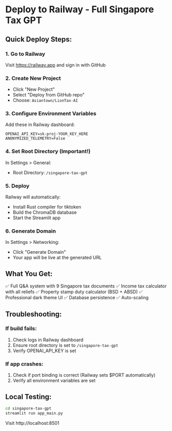 # Deploy to Railway - Full Singapore Tax GPT

## Quick Deploy Steps:

### 1. Go to Railway
Visit https://railway.app and sign in with GitHub

### 2. Create New Project
- Click "New Project"
- Select "Deploy from GitHub repo"
- Choose: `Asiantown/LionTax-AI`

### 3. Configure Environment Variables
Add these in Railway dashboard:
```
OPENAI_API_KEY=sk-proj-YOUR_KEY_HERE
ANONYMIZED_TELEMETRY=False
```

### 4. Set Root Directory (Important!)
In Settings > General:
- Root Directory: `/singapore-tax-gpt`

### 5. Deploy
Railway will automatically:
- Install Rust compiler for tiktoken
- Build the ChromaDB database
- Start the Streamlit app

### 6. Generate Domain
In Settings > Networking:
- Click "Generate Domain"
- Your app will be live at the generated URL

## What You Get:
✅ Full Q&A system with 9 Singapore tax documents
✅ Income tax calculator with all reliefs
✅ Property stamp duty calculator (BSD + ABSD)
✅ Professional dark theme UI
✅ Database persistence
✅ Auto-scaling

## Troubleshooting:

### If build fails:
1. Check logs in Railway dashboard
2. Ensure root directory is set to `/singapore-tax-gpt`
3. Verify OPENAI_API_KEY is set

### If app crashes:
1. Check if port binding is correct (Railway sets $PORT automatically)
2. Verify all environment variables are set

## Local Testing:
```bash
cd singapore-tax-gpt
streamlit run app_main.py
```

Visit http://localhost:8501